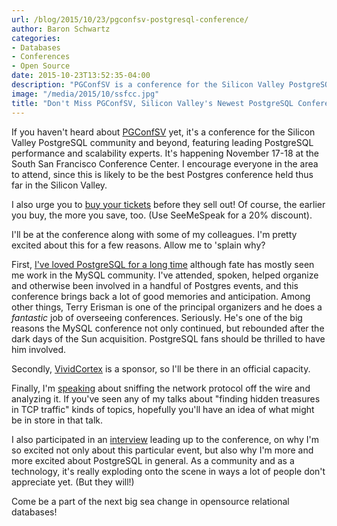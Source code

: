 ```yaml
---
url: /blog/2015/10/23/pgconfsv-postgresql-conference/
author: Baron Schwartz
categories:
- Databases
- Conferences
- Open Source
date: 2015-10-23T13:52:35-04:00
description: "PGConfSV is a conference for the Silicon Valley PostgreSQL community and beyond, featuring leading PostgreSQL performance and scalability experts."
image: "/media/2015/10/ssfcc.jpg"
title: "Don't Miss PGConfSV, Silicon Valley's Newest PostgreSQL Conference"
---
```


If you haven't heard about [PGConfSV](http://www.pgconfsv.com/) yet, it's a
conference for the Silicon Valley PostgreSQL community and beyond, featuring
leading PostgreSQL performance and scalability experts. It's happening November
17-18 at the South San Francisco Conference Center. I encourage everyone in the
area to attend, since this is likely to be the best Postgres conference held
thus far in the Silicon Valley.

<!--more-->

I also urge you to [buy your tickets](http://www.eventbrite.com/e/pgconf-silicon-valley-2015-tickets-16521286613) before they sell out! Of course, the earlier
you buy, the more you save, too. (Use SeeMeSpeak for a 20% discount).

I'll be at the conference along with some of my colleagues. I'm pretty excited
about this for a few reasons. Allow me to 'splain why?


First, [I've loved PostgreSQL for a long
time](/blog/2008/04/01/postgresql-conference-east-2008/) although fate has
mostly seen me work in the MySQL community. I've attended, spoken, helped
organize and otherwise been involved in a handful of Postgres events, and this
conference brings back a lot of good memories and anticipation. Among other
things, Terry Erisman is one of the principal organizers and he does a
*fantastic* job of overseeing conferences. Seriously. He's one of the big
reasons the MySQL conference not only continued, but rebounded after the dark
days of the Sun acquisition. PostgreSQL fans should be thrilled to have him
involved.

Secondly, [VividCortex](https://www.vividcortex.com/) is a sponsor, so I'll be
there in an official capacity.

Finally, I'm
[speaking](http://www.pgconfsv.com/sessions/analyzing-postgresql-network-traffic-vc-pgsql-sniffer)
about sniffing the network protocol off the wire and analyzing it. If you've
seen any of my talks about "finding hidden treasures in TCP traffic" kinds of
topics, hopefully you'll have an idea of what might be in store in that talk.

I also participated in an
[interview](https://www.citusdata.com/blog/25-terry/261-pgconf-silicon-valley-speaker-baron-schwartz-vividcortex-%E2%80%8E)
leading up to the conference, on why I'm so excited not only about this
particular event, but also why I'm more and more excited about PostgreSQL in
general. As a community and as a technology, it's really exploding onto the
scene in ways a lot of people don't appreciate yet. (But they will!)

Come be a part of the next big sea change in opensource relational databases!

